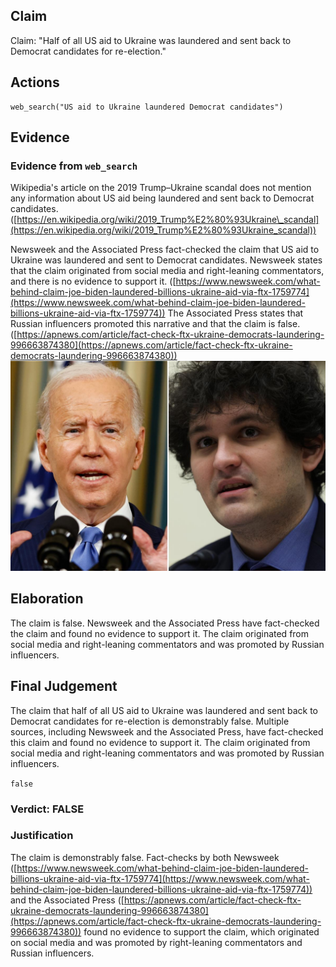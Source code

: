 ## Claim
Claim: "Half of all US aid to Ukraine was laundered and sent back to Democrat candidates for re-election."

## Actions
```
web_search("US aid to Ukraine laundered Democrat candidates")
```

## Evidence
### Evidence from `web_search`
Wikipedia's article on the 2019 Trump–Ukraine scandal does not mention any information about US aid being laundered and sent back to Democrat candidates. ([https://en.wikipedia.org/wiki/2019_Trump%E2%80%93Ukraine\_scandal](https://en.wikipedia.org/wiki/2019_Trump%E2%80%93Ukraine_scandal))

Newsweek and the Associated Press fact-checked the claim that US aid to Ukraine was laundered and sent to Democrat candidates. Newsweek states that the claim originated from social media and right-leaning commentators, and there is no evidence to support it. ([https://www.newsweek.com/what-behind-claim-joe-biden-laundered-billions-ukraine-aid-via-ftx-1759774](https://www.newsweek.com/what-behind-claim-joe-biden-laundered-billions-ukraine-aid-via-ftx-1759774)) The Associated Press states that Russian influencers promoted this narrative and that the claim is false. ([https://apnews.com/article/fact-check-ftx-ukraine-democrats-laundering-996663874380](https://apnews.com/article/fact-check-ftx-ukraine-democrats-laundering-996663874380)) ![image 2147](media/2025-08-07_20-01-1754596899-160228.jpg)


## Elaboration
The claim is false. Newsweek and the Associated Press have fact-checked the claim and found no evidence to support it. The claim originated from social media and right-leaning commentators and was promoted by Russian influencers.


## Final Judgement
The claim that half of all US aid to Ukraine was laundered and sent back to Democrat candidates for re-election is demonstrably false. Multiple sources, including Newsweek and the Associated Press, have fact-checked this claim and found no evidence to support it. The claim originated from social media and right-leaning commentators and was promoted by Russian influencers.

`false`

### Verdict: FALSE

### Justification
The claim is demonstrably false. Fact-checks by both Newsweek ([https://www.newsweek.com/what-behind-claim-joe-biden-laundered-billions-ukraine-aid-via-ftx-1759774](https://www.newsweek.com/what-behind-claim-joe-biden-laundered-billions-ukraine-aid-via-ftx-1759774)) and the Associated Press ([https://apnews.com/article/fact-check-ftx-ukraine-democrats-laundering-996663874380](https://apnews.com/article/fact-check-ftx-ukraine-democrats-laundering-996663874380)) found no evidence to support the claim, which originated on social media and was promoted by right-leaning commentators and Russian influencers.
